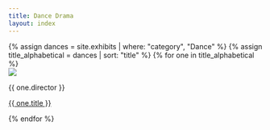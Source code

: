 ```yaml
---
title: Dance Drama
layout: index
---
```


<div class="three_gallery">  
    {% assign dances = site.exhibits | where: "category", "Dance" %}
    {% assign title_alphabetical = dances | sort: "title" %}
    {% for one in title_alphabetical %}
  <div class = "three_grid_cell">
    <a href="{{ one.url | relative_url }}"><img src="{{ one.image-url }}" class="three_gallery_img"></a>
    <div class="three_grid_cell_word">
      <p class = "director1">{{ one.director }}</p>
      <p class = "caption"><a href ="{{ one.url | relative_url }}">{{ one.title }}</a></p>
    </div>
  </div>
  {% endfor %}
</div>
